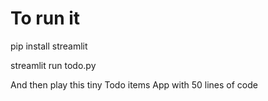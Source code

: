 # To run it

pip install streamlit

streamlit run todo.py

And then play this tiny Todo items App with 50 lines of code
